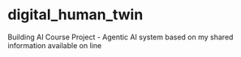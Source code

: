# digital_human_twin
Building AI Course Project - Agentic AI system based on my shared information available on line
